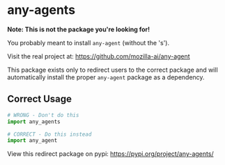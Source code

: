 # any-agents

**Note: This is not the package you're looking for!**

You probably meant to install `any-agent` (without the 's').

Visit the real project at: https://github.com/mozilla-ai/any-agent

This package exists only to redirect users to the correct package and will automatically install the proper `any-agent` package as a dependency.

## Correct Usage

```python
# WRONG - Don't do this
import any_agents

# CORRECT - Do this instead
import any_agent
```

View this redirect package on pypi: https://pypi.org/project/any-agents/
